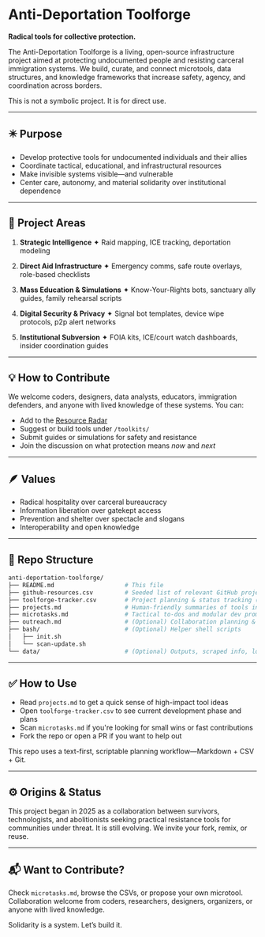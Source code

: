 # Anti-Deportation Toolforge

**Radical tools for collective protection.**

The Anti-Deportation Toolforge is a living, open-source infrastructure project aimed at protecting undocumented people and resisting carceral immigration systems. We build, curate, and connect microtools, data structures, and knowledge frameworks that increase safety, agency, and coordination across borders.

This is not a symbolic project. It is for direct use.

---

## ✴️ Purpose

* Develop protective tools for undocumented individuals and their allies
* Coordinate tactical, educational, and infrastructural resources
* Make invisible systems visible—and vulnerable
* Center care, autonomy, and material solidarity over institutional dependence

---

## 🧰 Project Areas

1. **Strategic Intelligence**
   ✦ Raid mapping, ICE tracking, deportation modeling

2. **Direct Aid Infrastructure**
   ✦ Emergency comms, safe route overlays, role-based checklists

3. **Mass Education & Simulations**
   ✦ Know-Your-Rights bots, sanctuary ally guides, family rehearsal scripts

4. **Digital Security & Privacy**
   ✦ Signal bot templates, device wipe protocols, p2p alert networks

5. **Institutional Subversion**
   ✦ FOIA kits, ICE/court watch dashboards, insider coordination guides

---

## 💡 How to Contribute

We welcome coders, designers, data analysts, educators, immigration defenders, and anyone with lived knowledge of these systems. You can:

* Add to the [Resource Radar](./data/resource_radar.csv)
* Suggest or build tools under `/toolkits/`
* Submit guides or simulations for safety and resistance
* Join the discussion on what protection means *now* and *next*

---

## 🪶 Values

* Radical hospitality over carceral bureaucracy
* Information liberation over gatekept access
* Prevention and shelter over spectacle and slogans
* Interoperability and open knowledge

---

## 📁 Repo Structure

```bash
anti-deportation-toolforge/
├── README.md                    # This file
├── github-resources.csv         # Seeded list of relevant GitHub projects
├── toolforge-tracker.csv        # Project planning & status tracking (CSV)
├── projects.md                  # Human-friendly summaries of tools in progress
├── microtasks.md                # Tactical to-dos and modular dev prompts
├── outreach.md                  # (Optional) Collaboration planning & org notes
├── bash/                        # (Optional) Helper shell scripts
│   ├── init.sh
│   └── scan-update.sh
└── data/                        # (Optional) Outputs, scraped info, logs
```

---

## ✅ How to Use

- Read `projects.md` to get a quick sense of high-impact tool ideas
- Open `toolforge-tracker.csv` to see current development phase and plans
- Scan `microtasks.md` if you're looking for small wins or fast contributions
- Fork the repo or open a PR if you want to help out

This repo uses a text-first, scriptable planning workflow—Markdown + CSV + Git. 

---

## ⚙️ Origins & Status

This project began in 2025 as a collaboration between survivors, technologists, and abolitionists seeking practical resistance tools for communities under threat. It is still evolving. We invite your fork, remix, or reuse.

---

## 📬 Want to Contribute?

Check `microtasks.md`, browse the CSVs, or propose your own microtool. Collaboration welcome from coders, researchers, designers, organizers, or anyone with lived knowledge.

Solidarity is a system.
Let’s build it.
